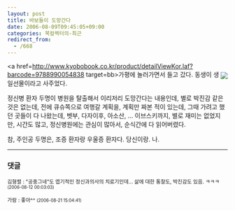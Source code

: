 ```yaml
---
layout: post
title: 바보들이 도망간다
date: 2006-08-09T09:45:05+09:00
categories: 북컬렉터의-최근
redirect_from:
  - /668
---
```


<a href=http://www.kyobobook.co.kr/product/detailViewKor.laf?barcode=9788990054838 target=bb><img src=http://image.kyobobook.co.kr/images/book/large/838/l9788990054838.jpg align=right vspace=5></a>가평에 놀러가면서 들고 갔다. 동생이 생일선물이라고 사주었다.

정신병 환자 두명이 병원을 탈출해서 이리저리 도망간다는 내용인데, 별로 박진감 같은 것은 없는데, 전에 큐슈쪽으로 여행갈 계획을, 계획만 짜본 적이 있는데, 그때 가려고 했던 곳들이 다 나왔는데, 벳부, 다자이후, 아소산, ... 이브스키까지, 별로 재미는 없었지만, 시간도 많고, 정신병원에는 관심이 많아서, 순식간에 다 읽어버렸다.

참, 주인공 두명은, 조증 환자랑 우울증 환자다. 당신이랑. 나.

* * *

### 댓글



<!--- cmt:1068 --->
<!--- mail: --->
<!--- parent:0 --->

<small class=comment>김형렬 : "공중그네"도 엽기적인 정신과의사의 치료기인데... 삶에 대한 통찰도, 박진감도 있음. ㅋㅋㅋ <small>(2006-08-12 00:03:03)</small></small>


<!--- cmt:1069 --->
<!--- mail: --->
<!--- parent:0 --->

<small class=comment>가람 : 좋아^^ <small>(2006-08-21 15:04:41)</small></small>

